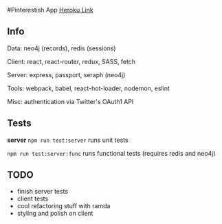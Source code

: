 #Pinterestish App
[Heroku Link](https://jomcode-fcc-pinterest.herokuapp.com)

## Info
Data: neo4j (records), redis (sessions)

Client: react, react-router, redux, SASS, fetch

Server: express, passport, seraph (neo4j)

Tools: webpack, babel, react-hot-loader, nodemon, eslint

Misc: authentication via Twitter's OAuth1 API

## Tests
**server**
`npm run test:server` runs unit tests

`npm run test:server:func` runs functional tests (requires redis and neo4j)

## TODO
- finish server tests
- client tests
- cool refactoring stuff with ramda
- styling and polish on client
